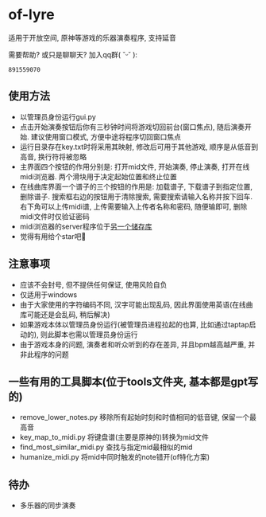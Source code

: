 # of-lyre
适用于开放空间, 原神等游戏的乐器演奏程序, 支持延音

需要帮助? 或只是聊聊天? 加入qq群( ˘ᵕ˘ ):
```
891559070
```

## 使用方法
- 以管理员身份运行gui.py
- 点击开始演奏按钮后你有三秒钟时间将游戏切回前台(窗口焦点), 随后演奏开始. 建议使用窗口模式, 方便中途将程序切回窗口焦点
- 运行目录存在key.txt时将采用其映射, 修改后可用于其他游戏, 顺序是从低音到高音, 换行符将被忽略
- 主界面四个按钮的作用分别是: 打开mid文件, 开始演奏, 停止演奏, 打开在线midi浏览器. 两个滑块用于决定起始位置和终止位置
- 在线曲库界面一个谱子的三个按钮的作用是: 加载谱子, 下载谱子到指定位置, 删除谱子. 搜索框右边的按钮用于清除搜索, 需要搜索请输入名称并按下回车. 右下角可以上传midi谱, 上传需要输入上传者名称和密码, 随便输即可, 删除midi文件时仅验证密码
- midi浏览器的server程序位于[另一个储存库](https://github.com/byzp/Genshin-Lyre-midi-player-server/tree/main/server)
- 觉得有用给个star吧🤗

## 注意事项
- 应该不会封号, 但不提供任何保证, 使用风险自负
- 仅适用于windows
- 由于大家使用的字符编码不同, 汉字可能出现乱码, 因此界面使用英语(在线曲库可能还是会乱码, 稍后解决)
- 如果游戏本体以管理员身份运行(被管理员进程拉起的也算, 比如通过taptap启动的), 则此脚本也需以管理员身份运行
- 由于游戏本身的问题, 演奏者和听众听到的存在差异, 并且bpm越高越严重, 并非此程序的问题

## 一些有用的工具脚本(位于tools文件夹, 基本都是gpt写的)
- remove_lower_notes.py 移除所有起始时刻和时值相同的低音键, 保留一个最高音
- key_map_to_midi.py 将键盘谱(主要是原神的)转换为mid文件
- find_most_similar_midi.py 查找与指定mid最相似的mid
- humanize_midi.py 将mid中同时触发的note错开(of特化方案)

## 待办
- 多乐器的同步演奏

## 

